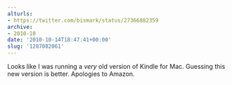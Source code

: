 ```yaml
---
alturls:
- https://twitter.com/bismark/status/27366882359
archive:
- 2010-10
date: '2010-10-14T18:47:41+00:00'
slug: '1287082061'
---
```


Looks like I was running a *very* old version of Kindle for Mac.  Guessing this new version is better.  Apologies to Amazon.

